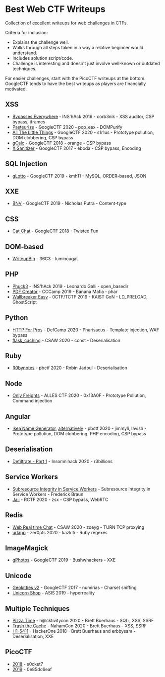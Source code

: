# Best Web CTF Writeups

Collection of excellent writeups for web challenges in CTFs.

Criteria for inclusion:
 - Explains the challenge well.
 - Walks through all steps taken in a way a relative beginner would understand.
 - Includes solution script/code.
 - Challenge is interesting and doesn't just involve well-known or outdated techniques.

For easier challenges, start with the PicoCTF writeups at the bottom.
GoogleCTF tends to have the best writeups as players are financially motivated.

## XSS
 - [Bypasses Everywhere](https://corb3nik.github.io/blog/ins-hack-2019/bypasses-everywhere) - INS'hAck 2019 - corb3nik - XSS auditor, CSP bypass, iframes
 - [Pasteurize](https://pop-eax.github.io/blog/posts/ctf-writeup/web/xss/2020/08/23/googlectf2020-pasteurize-tech-support-challenge-writeups/) - GoogleCTF 2020 - pop_eax - DOMPurify
 - [All The Little Things](https://blog.s1r1us.ninja/CTF/IuseBing) - GoogleCTF 2020 - s1r1us - Prototype pollution, DOM clobbering, CSP bypass
 - [gCalc](https://blog.orange.tw/2018/06/google-ctf-2018-quals-web-gcalc.html) - GoogleCTF 2018 - orange - CSP bypass
 - [X Sanitizer](https://kitctf.de/writeups/googlectf/x-sanitizer) - GoogleCTF 2017 - eboda - CSP bypass, Encoding

## SQL Injection
 - [gLotto](https://ctftime.org/writeup/15812) - GoogleCTF 2019 - kmh11 - MySQL, ORDER-based, JSON

## XXE
 - [BNV](https://medium.com/hmif-itb/googlectf-2019-web-bnv-writeup-nicholas-rianto-putra-medium-b8e2d86d78b2) - GoogleCTF 2019 - Nicholas Putra - Content-type

## CSS
 - [Cat Chat](https://twisted-fun.github.io/2018-06-26-GCTF18-WEB-210/) - GoogleCTF 2018 - Twisted Fun

## DOM-based
 - [WriteupBin](https://ctftime.org/writeup/17891) - 36C3 - luminougat

## PHP
 - [Phuck3](https://flagbot.ch/posts/phuck3/) - INS'hAck 2019 - Leonardo Galli - open_basedir
 - [PDF Creator](https://bananamafia.dev/post/php-deserialize-cccamp19/) - CCCamp 2019 - Banana Mafia - phar
 - [Wallbreaker Easy](https://github.com/mdsnins/ctf-writeups/blob/master/2019/0ctf%202019/Wallbreaker%20Easy/WallbreakerEasy.md) - 0CTF/TCTF 2019 - KAIST GoN - LD_PRELOAD, GhostScript

## Python
 - [HTTP For Pros](https://ctftime.org/writeup/25264) - DefCamp 2020 - Pharisaeus - Template injection, WAF bypass
 - [flask_caching](https://ctftime.org/writeup/23360) - CSAW 2020 - const - Deserialisation

## Ruby
 - [R0bynotes](https://flagbot.ch/posts/r0bynotes/) - pbctf 2020 - Robin Jadoul - Deserialisation

## Node
 - [Only Freights](https://github.com/0x13A0F/CTF_Writeups/tree/master/alles_ctf#onlyfreights) - ALLES CTF 2020 - 0x13A0F - Prototype Pollution, Command injection

## Angular
 - [Ikea Name Generator](https://blog.jimmyli.us/articles/2020-12/PerfectBlueCTF-WebExploitaiton), [alternatively](https://w0y.at/writeup/2020/12/08/pbctf-2020-ikea-name-generator.html) - pbctf 2020 - jimmyli, lavish - Prototype pollution, DOM clobbering, PHP encoding, CSP bypass

## Deserialisation
 - [Defiltrate - Part 1](https://r3billions.com/writeup-defiltrate-part1/) - Insomnihack 2020 - r3billions

## Service Workers
 - [Subresource Integrity in Service Workers](https://frederik-braun.com/sw-sri-challenge.html) - Subresource Integrity in Service Workers - Frederick Braun
 - [Jail](https://ctftime.org/writeup/15351) - RCTF 2020 - zsx - CSP bypass, WebRTC

## Redis
 - [Web Real time Chat](https://github.com/zoeyg/public-write-ups/blob/master/csaw-2020/web-real-time-chat.md) - CSAW 2020 - zoeyg - TURN TCP proxying
 - [urlapp](https://ctftime.org/writeup/18603) - zer0pts 2020 - kazkiti - Ruby regexes

## ImageMagick
 - [gPhotos](https://blog.bushwhackers.ru/googlectf-2019-gphotos-writeup/) - GoogleCTF 2019 - Bushwhackers - XXE

## Unicode
 - [Geokitties v2](https://github.com/numirias/ctf/blob/master/writeup-google-ctf-2017-geokitties-v2.md) - GoogleCTF 2017 - numirias - Charset sniffing
 - [Unicorn Shop](https://github.com/hyperreality/ctf-writeups/tree/master/2019-asis) - ASIS 2019 - hyperreality

## Multiple Techniques
 - [Pizza Time](https://buer.haus/2020/07/31/hcktivitycon-pizza-time-web-750/) - h@cktivitycon 2020 - Brett Buerhaus - SQLi, XSS, SSRF
 - [Trash the Cache](https://buer.haus/2020/06/14/nahamcon-trash-the-cache-write-up-web-1000/) - NahamCon 2020 - Brett Buerhaus - XSS, SSRF
 - [H1-5411](https://hackerone.com/reports/415137#) - HackerOne 2018 - Brett Buerhaus and erbbysam - Deserialisation, XXE

## PicoCTF
 - [2018](https://s0cket7.com/picoctf-web/) - s0cket7
 - [2019](https://github.com/0e85dc6eaf/CTF-Writeups/tree/master/PicoCTF%202019/Web%20Exploitation) - 0e85dc6eaf
